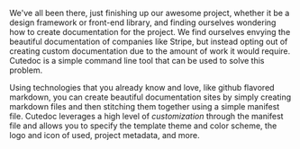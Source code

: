 We've all been there, just finishing up our awesome project, whether it be a design framework
or front-end library, and finding ourselves wondering how to create documentation for the project.
We find ourselves envying the beautiful documentation of companies like Stripe, but instead opting
out of creating custom documentation due to the amount of work it would require. Cutedoc is a simple
command line tool that can be used to solve this problem.

Using technologies that you already know and love, like github flavored markdown, you can create beautiful documentation sites
by simply creating markdown files and then stitching them together using a simple manifest file. Cutedoc leverages a high level
of *customization* through the manifest file and allows you to specify the template theme and color scheme, the logo and icon of
used, project metadata, and more.